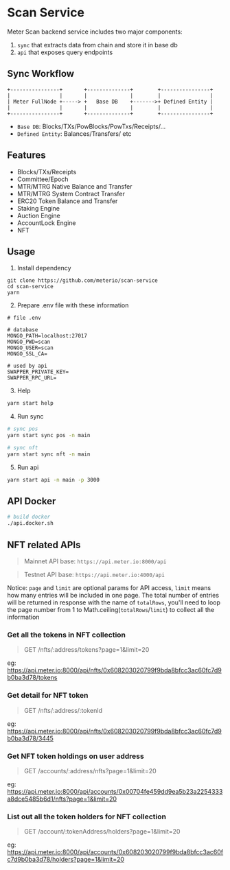 # Scan Service

Meter Scan backend service includes two major components:

1. `sync` that extracts data from chain and store it in base db
2. `api` that exposes query endpoints

## Sync Workflow

```
+----------------+       +--------------+        +----------------+
|                |       |              |        |                |
| Meter FullNode +-----> +   Base DB    +------->+ Defined Entity |
|                |       |              |        |                |
+----------------+       +--------------+        +----------------+
```

- `Base DB`: Blocks/TXs/PowBlocks/PowTxs/Receipts/...
- `Defined Entity`: Balances/Transfers/ etc

## Features

- Blocks/TXs/Receipts
- Committee/Epoch
- MTR/MTRG Native Balance and Transfer
- MTR/MTRG System Contract Transfer
- ERC20 Token Balance and Transfer
- Staking Engine
- Auction Engine
- AccountLock Engine
- NFT

## Usage

1. Install dependency

```
git clone https://github.com/meterio/scan-service
cd scan-service
yarn
```

2. Prepare .env file with these information

```
# file .env

# database
MONGO_PATH=localhost:27017
MONGO_PWD=scan
MONGO_USER=scan
MONGO_SSL_CA=

# used by api
SWAPPER_PRIVATE_KEY=
SWAPPER_RPC_URL=

```

3. Help

```bash
yarn start help
```

4. Run sync

```bash
# sync pos
yarn start sync pos -n main

# sync nft
yarn start sync nft -n main
```

5. Run api

```bash
yarn start api -n main -p 3000
```

## API Docker

```bash
# build docker
./api.docker.sh
```

## NFT related APIs

> Mainnet API base: `https://api.meter.io:8000/api`

> Testnet API base: `https://api.meter.io:4000/api`

Notice: `page` and `limit` are optional params for API access, `limit` means how many entries will be included in one page. The total number of entries will be returned in response with the name of `totalRows`, you'll need to loop the page number from 1 to Math.ceiling(`totalRows`/`limit`) to collect all the information

### Get all the tokens in NFT collection

> GET /nfts/:address/tokens?page=1&limit=20

eg: https://api.meter.io:8000/api/nfts/0x608203020799f9bda8bfcc3ac60fc7d9b0ba3d78/tokens

### Get detail for NFT token

> GET /nfts/:address/:tokenId

eg: https://api.meter.io:8000/api/nfts/0x608203020799f9bda8bfcc3ac60fc7d9b0ba3d78/3445

### Get NFT token holdings on user address

> GET /accounts/:address/nfts?page=1&limit=20

eg: https://api.meter.io:8000/api/accounts/0x00704fe459dd9ea5b23a2254333a8dce5485b6d1/nfts?page=1&limit=20

### List out all the token holders for NFT collection

> GET /account/:tokenAddress/holders?page=1&limit=20

eg: https://api.meter.io:8000/api/accounts/0x608203020799f9bda8bfcc3ac60fc7d9b0ba3d78/holders?page=1&limit=20
